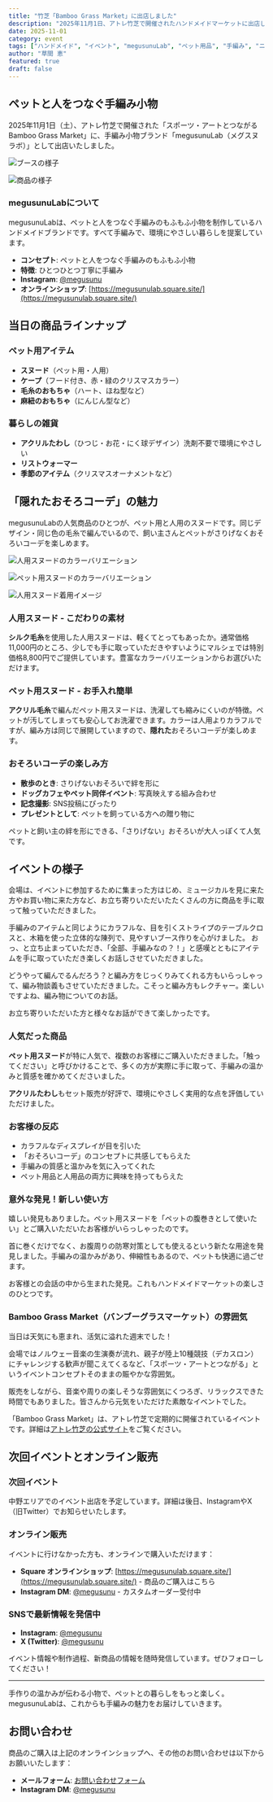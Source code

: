 ```yaml
---
title: "竹芝「Bamboo Grass Market」に出店しました"
description: "2025年11月1日、アトレ竹芝で開催されたハンドメイドマーケットに出店しました。ペットと人をつなぐ手編み小物「megusunuLab」の魅力をお届けします。"
date: 2025-11-01
category: event
tags: ["ハンドメイド", "イベント", "megusunuLab", "ペット用品", "手編み", "ニット"]
author: "草間 恵"
featured: true
draft: false
---
```


## ペットと人をつなぐ手編み小物

2025年11月1日（土）、アトレ竹芝で開催された「スポーツ・アートとつながるBamboo Grass Market」に、手編み小物ブランド「megusunuLab（メグスヌラボ）」として出店いたしました。

<div class="image-grid">

![ブースの様子](/images/events/takeshiba-market/booth-cat.jpg)

![商品の様子](/images/events/takeshiba-market/products.jpg)

</div>

### megusunuLabについて

megusunuLabは、ペットと人をつなぐ手編みのもふもふ小物を制作しているハンドメイドブランドです。すべて手編みで、環境にやさしい暮らしを提案しています。

- **コンセプト**: ペットと人をつなぐ手編みのもふもふ小物
- **特徴**: ひとつひとつ丁寧に手編み
- **Instagram**: [@megusunu](https://www.instagram.com/megusunu/)
- **オンラインショップ**: [https://megusunulab.square.site/](https://megusunulab.square.site/)

## 当日の商品ラインナップ

### ペット用アイテム
- **スヌード**（ペット用・人用）
- **ケープ**（フード付き、赤・緑のクリスマスカラー）
- **毛糸のおもちゃ**（ハート、ほね型など）
- **麻紐のおもちゃ**（にんじん型など）

### 暮らしの雑貨
- **アクリルたわし**（ひつじ・お花・にく球デザイン）洗剤不要で環境にやさしい
- **リストウォーマー**
- **季節のアイテム**（クリスマスオーナメントなど）

## 「隠れたおそろコーデ」の魅力

megusunuLabの人気商品のひとつが、ペット用と人用のスヌードです。同じデザイン・同じ色の毛糸で編んでいるので、飼い主さんとペットがさりげなくおそろいコーデを楽しめます。

<div class="image-grid">

![人用スヌードのカラーバリエーション](/images/events/takeshiba-market/snood-human.jpg)

![ペット用スヌードのカラーバリエーション](/images/events/takeshiba-market/snood-pet.jpg)

![人用スヌード着用イメージ](/images/events/takeshiba-market/snood-worn.png)

</div>

### 人用スヌード - こだわりの素材

**シルク毛糸**を使用した人用スヌードは、軽くてとってもあったか。通常価格11,000円のところ、少しでも手に取っていただきやすいようにマルシェでは特別価格8,800円でご提供しています。豊富なカラーバリエーションからお選びいただけます。

### ペット用スヌード - お手入れ簡単

**アクリル毛糸**で編んだペット用スヌードは、洗濯しても縮みにくいのが特徴。ペットが汚してしまっても安心してお洗濯できます。カラーは人用よりカラフルですが、編み方は同じで展開していますので、**隠れた**おそろいコーデが楽しめます。

### おそろいコーデの楽しみ方

- **散歩のとき**: さりげないおそろいで絆を形に
- **ドッグカフェやペット同伴イベント**: 写真映えする組み合わせ
- **記念撮影**: SNS投稿にぴったり
- **プレゼントとして**: ペットを飼っている方への贈り物に

ペットと飼い主の絆を形にできる、「さりげない」おそろいが大人っぽくて人気です。

## イベントの様子

会場は、イベントに参加するために集まった方はじめ、ミュージカルを見に来た方やお買い物に来た方など、お立ち寄りいただいたたくさんの方に商品を手に取って触っていただきました。

手編みのアイテムと同じようにカラフルな、目を引くストライプのテーブルクロスと、木箱を使った立体的な陳列で、見やすいブース作りを心がけました。
おっ、と立ち止まっていただき、「全部、手編みなの？！」と感嘆とともにアイテムを手に取っていただき楽しくお話しさせていただきました。

どうやって編んでるんだろう？と編み方をじっくりみてくれる方もいらっしゃって、編み物談義もさせていただきました。こそっと編み方もレクチャー。楽しいですよね、編み物についてのお話。

お立ち寄りいただいた方と様々なお話ができて楽しかったです。

### 人気だった商品

**ペット用スヌード**が特に人気で、複数のお客様にご購入いただきました。「触ってください」と呼びかけることで、多くの方が実際に手に取って、手編みの温かみと質感を確かめてくださいました。

**アクリルたわし**もセット販売が好評で、環境にやさしく実用的な点を評価していただけました。

### お客様の反応

- カラフルなディスプレイが目を引いた
- 「おそろいコーデ」のコンセプトに共感してもらえた
- 手編みの質感と温かみを気に入ってくれた
- ペット用品と人用品の両方に興味を持ってもらえた

### 意外な発見！新しい使い方

嬉しい発見もありました。ペット用スヌードを「ペットの腹巻きとして使いたい」とご購入いただいたお客様がいらっしゃったのです。

首に巻くだけでなく、お腹周りの防寒対策としても使えるという新たな用途を発見しました。手編みの温かみがあり、伸縮性もあるので、ペットも快適に過ごせます。

お客様との会話の中から生まれた発見。これもハンドメイドマーケットの楽しさのひとつです。

### Bamboo Grass Market（バンブーグラスマーケット）の雰囲気

当日は天気にも恵まれ、活気に溢れた週末でした！

会場ではノルウェー音楽の生演奏が流れ、親子が陸上10種競技（デカスロン）にチャレンジする歓声が聞こえてくるなど、「スポーツ・アートとつながる」というイベントコンセプトそのままの賑やかな雰囲気。

販売をしながら、音楽や周りの楽しそうな雰囲気にくつろぎ、リラックスできた時間でもありました。皆さんから元気をいただけた素敵なイベントでした。

「Bamboo Grass Market」は、アトレ竹芝で定期的に開催されているイベントです。詳細は[アトレ竹芝の公式サイト](https://www.atre.co.jp/takeshiba/news/5465/)をご覧ください。

## 次回イベントとオンライン販売

### 次回イベント
中野エリアでのイベント出店を予定しています。詳細は後日、InstagramやX（旧Twitter）でお知らせいたします。

### オンライン販売
イベントに行けなかった方も、オンラインで購入いただけます：

- **Square オンラインショップ**: [https://megusunulab.square.site/](https://megusunulab.square.site/) - 商品のご購入はこちら
- **Instagram DM**: [@megusunu](https://www.instagram.com/megusunu/) - カスタムオーダー受付中

### SNSで最新情報を発信中
- **Instagram**: [@megusunu](https://www.instagram.com/megusunu/)
- **X (Twitter)**: [@megusunu](https://x.com/megusunu)

イベント情報や制作過程、新商品の情報を随時発信しています。ぜひフォローしてください！

---

手作りの温かみが伝わる小物で、ペットとの暮らしをもっと楽しく。megusunuLabは、これからも手編みの魅力をお届けしていきます。

## お問い合わせ

商品のご購入は上記のオンラインショップへ、その他のお問い合わせは以下からお願いいたします：

- **メールフォーム**: [お問い合わせフォーム](/#contact)
- **Instagram DM**: [@megusunu](https://www.instagram.com/megusunu/)
